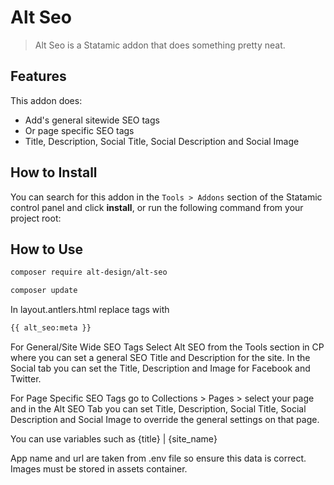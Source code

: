 # Alt Seo

> Alt Seo is a Statamic addon that does something pretty neat.

## Features

This addon does:

- Add's general sitewide SEO tags
- Or page specific SEO tags
- Title, Description, Social Title, Social Description and Social Image


## How to Install

You can search for this addon in the `Tools > Addons` section of the Statamic control panel and click **install**, or run the following command from your project root:


## How to Use

``` bash
composer require alt-design/alt-seo
```

``` bash
composer update
```

In layout.antlers.html replace <title></title> tags with 
``` bash
{{ alt_seo:meta }}
```

For General/Site Wide SEO Tags Select Alt SEO from the Tools section in CP where you can set a general SEO Title and Description for the site. In the Social tab you can set the Title, Description and Image for Facebook and Twitter.

For Page Specific SEO Tags go to Collections > Pages > select your page and in the Alt SEO Tab you can set Title, Description, Social Title, Social Description and Social Image to override the general settings on that page.

You can use variables such as {title} | {site_name}

App name and url are taken from .env file so ensure this data is correct. Images must be stored in assets container.
